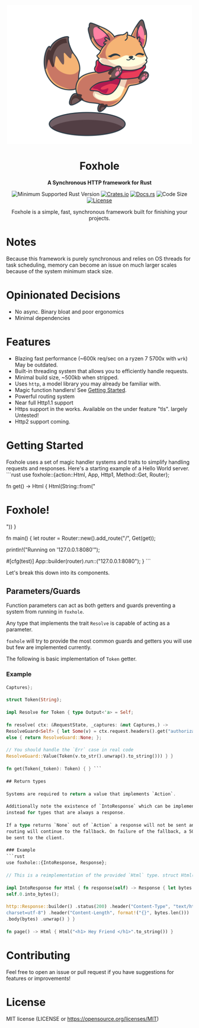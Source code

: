 <div align="center"> <img width=500
src="https://github.com/Kay-Conte/foxhole-rs/blob/main/fox_hole_logo.png">
<h1></img>Foxhole</h1> <p> <strong>A Synchronous HTTP framework for
Rust</strong> </p> <p>

![Minimum Supported Rust
Version](https://img.shields.io/badge/rustc-1.65+-ab6000.svg)
[![Crates.io](https://img.shields.io/crates/v/foxhole.svg)](https://crates.io/crates/foxhole)
[![Docs.rs](https://docs.rs/foxhole/badge.svg)](https://docs.rs/foxhole) ![Code
Size](https://img.shields.io/github/languages/code-size/Kay-Conte/foxhole-rs)
[![License](https://img.shields.io/crates/l/foxhole.svg)](https://opensource.org/licenses/MIT)

</p>

  Foxhole is a simple, fast, synchronous framework built for finishing your
  projects. </div>
 
# Notes 
Because this framework is purely synchronous and relies on OS threads
for task scheduling, memory can become an issue on much larger scales because
of the system minimum stack size.
 
# Opinionated Decisions
- No async. Binary bloat and poor ergonomics
- Minimal dependencies

# Features
- Blazing fast performance (~600k req/sec on a ryzen 7 5700x with `wrk`) May be
outdated.
- Built-in threading system that allows you to efficiently handle requests.
- Minimal build size, ~500kb when stripped.
- Uses `http`, a model library you may already be familiar with.
- Magic function handlers! See [Getting Started](#getting-started).
- Powerful routing system
- Near full Http1.1 support
- Https support in the works. Available on the under feature "tls". largely
Untested!
- Http2 support coming.

# Getting Started 
Foxhole uses a set of magic handler systems and traits to
simplify handling requests and responses.   Here's a starting example of a
Hello World server. ```rust use foxhole::{action::Html, App, Http1,
Method::Get, Router};

fn get() -> Html { Html(String::from("<h1> Foxhole! </h1>")) }

fn main() { let router = Router::new().add_route("/", Get(get));

println!("Running on '127.0.0.1:8080'");

#[cfg(test)] App::builder(router).run::<Http1>("127.0.0.1:8080"); } ```

Let's break this down into its components.

## Parameters/Guards

Function parameters can act as both getters and guards preventing a system from
running in `foxhole`. 

Any type that implements the trait `Resolve` is capable of acting as a
parameter.

`foxhole` will try to provide the most common guards and getters you will use
but few are implemented currently.

The following is basic implementation of `Token` getter.

### Example 
```rust use foxhole::{Resolve, ResolveGuard, RequestState,
Captures};

struct Token(String);

impl Resolve for Token { type Output<'a> = Self;

fn resolve( ctx: &RequestState, _captures: &mut Captures,) ->
ResolveGuard<Self> { let Some(v) = ctx.request.headers().get("authorization")
else { return ResolveGuard::None; };

// You should handle the `Err` case in real code
ResolveGuard::Value(Token(v.to_str().unwrap().to_string())) } }

fn get(Token(_token): Token) { } ```

## Return types

Systems are required to return a value that implements `Action`. 

Additionally note the existence of `IntoResponse` which can be implemented
instead for types that are always a response.

If a type returns `None` out of `Action` a response will not be sent and
routing will continue to the fallback. On failure of the fallback, a 500 will
be sent to the client.

### Example 
```rust 
use foxhole::{IntoResponse, Response};

// This is a reimplementation of the provided `Html` type. struct Html(String);

impl IntoResponse for Html { fn response(self) -> Response { let bytes =
self.0.into_bytes();

http::Response::builder() .status(200) .header("Content-Type", "text/html;
charset=utf-8") .header("Content-Length", format!("{}", bytes.len()))
.body(bytes) .unwrap() } }

fn page() -> Html { Html("<h1> Hey Friend </h1>".to_string()) } 
```
 
# Contributing 
Feel free to open an issue or pull request if you have
suggestions for features or improvements!
 
# License 
MIT license (LICENSE or https://opensource.org/licenses/MIT)
